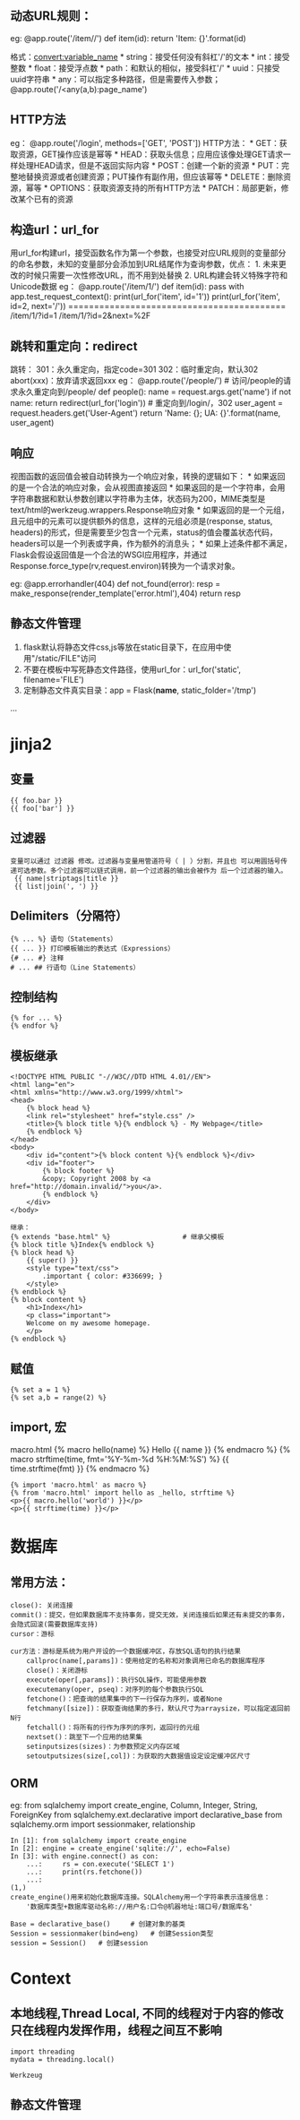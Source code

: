 ## 动态URL规则：
eg:
    @app.route('/item/<id>/')
    def item(id):
        return 'Item: {}'.format(id)

格式：<convert:variable_name>
    * string：接受任何没有斜杠'/'的文本
    * int：接受整数
    * float：接受浮点数
    * path：和默认的相似，接受斜杠'/'
    * uuid：只接受uuid字符串
    * any：可以指定多种路径，但是需要传入参数；@app.route('/<any(a,b):page_name')

## HTTP方法
eg：
    @app.route('/login', methods=['GET', 'POST'])
HTTP方法：
    * GET：获取资源，GET操作应该是幂等
    * HEAD：获取头信息；应用应该像处理GET请求一样处理HEAD请求，但是不返回实际内容
    * POST：创建一个新的资源
    * PUT：完整地替换资源或者创建资源；PUT操作有副作用，但应该幂等
    * DELETE：删除资源，幂等
    * OPTIONS：获取资源支持的所有HTTP方法
    * PATCH：局部更新，修改某个已有的资源


## 构造url：url_for
用url_for构建url，接受函数名作为第一个参数，也接受对应URL规则的变量部分的命名参数，未知的变量部分会添加到URL结尾作为查询参数，优点：
    1. 未来更改的时候只需要一次性修改URL，而不用到处替换
    2. URL构建会转义特殊字符和Unicode数据
eg：
    @app.route('/item/1/')
    def item(id):
        pass
    with app.test_request_context():
        print(url_for('item', id='1'))
        print(url_for('item', id=2, next='/'))
    ==========================================
    /item/1/?id=1
    /item/1/?id=2&next=%2F


## 跳转和重定向：redirect
跳转：
    301：永久重定向，指定code=301
    302：临时重定向，默认302
    abort(xxx)：放弃请求返回xxx
eg：
    @app.route('/people/')                            # 访问/people的请求永久重定向到/people/
    def people():
        name = request.args.get('name')
        if not name:
            return redirect(url_for('login'))          # 重定向到/login/，302
        user_agent = request.headers.get('User-Agent')
        return 'Name: {}; UA: {}'.format(name, user_agent)


## 响应
视图函数的返回值会被自动转换为一个响应对象，转换的逻辑如下：
    * 如果返回的是一个合法的响应对象，会从视图直接返回
    * 如果返回的是一个字符串，会用字符串数据和默认参数创建以字符串为主体，状态码为200，MIME类型是text/html的werkzeug.wrappers.Response响应对象
    * 如果返回的是一个元组，且元组中的元素可以提供额外的信息，这样的元组必须是(response, status, headers)的形式，但是需要至少包含一个元素，status的值会覆盖状态代码，headers可以是一个列表或字典，作为额外的消息头；
    * 如果上述条件都不满足，Flask会假设返回值是一个合法的WSGI应用程序，并通过Response.force_type(rv,request.environ)转换为一个请求对象。

eg:
    @app.errorhandler(404)
    def not_found(error):
        resp = make_response(render_template('error.html'),404)
        return resp


## 静态文件管理
1. flask默认将静态文件css,js等放在static目录下，在应用中使用"/static/FILE"访问
2. 不要在模板中写死静态文件路径，使用url_for：url_for('static', filename='FILE')
3. 定制静态文件真实目录：app = Flask(__name__, static_folder='/tmp')


...



# jinja2

## 变量
    {{ foo.bar }}
    {{ foo['bar'] }}

## 过滤器
    变量可以通过 过滤器 修改。过滤器与变量用管道符号（ | ）分割，并且也 可以用圆括号传递可选参数。多个过滤器可以链式调用，前一个过滤器的输出会被作为 后一个过滤器的输入。
     {{ name|striptags|title }} 
     {{ list|join(', ') }}    
## Delimiters（分隔符）
    {% ... %} 语句（Statements）
    {{ ... }} 打印模板输出的表达式（Expressions）
    {# ... #} 注释
    # ... ## 行语句（Line Statements）

## 控制结构
    {% for ... %}
    {% endfor %}
## 模板继承
    <!DOCTYPE HTML PUBLIC "-//W3C//DTD HTML 4.01//EN">
    <html lang="en">
    <html xmlns="http://www.w3.org/1999/xhtml">
    <head>
        {% block head %}
        <link rel="stylesheet" href="style.css" />
        <title>{% block title %}{% endblock %} - My Webpage</title>
        {% endblock %}
    </head>
    <body>
        <div id="content">{% block content %}{% endblock %}</div>
        <div id="footer">
            {% block footer %}
            &copy; Copyright 2008 by <a href="http://domain.invalid/">you</a>.
            {% endblock %}
        </div>
    </body>

    继承：
    {% extends "base.html" %}                  # 继承父模板
    {% block title %}Index{% endblock %}
    {% block head %}
        {{ super() }}
        <style type="text/css">
            .important { color: #336699; }
        </style>
    {% endblock %}
    {% block content %}
        <h1>Index</h1>
        <p class="important">
        Welcome on my awesome homepage.
        </p>
    {% endblock %}

## 赋值
    {% set a = 1 %}
    {% set a,b = range(2) %}

## import, 宏
macro.html
    {% macro hello(name) %}
        Hello {{ name }}
    {% endmacro %}
    {% macro strftime(time, fmt='%Y-%m-%d %H:%M:%S') %}
        {{ time.strftime(fmt) }}
    {% endmacro %}

    {% import 'macro.html' as macro %}
    {% from 'macro.html' import hello as _hello, strftime %}
    <p>{{ macro.hello('world') }}</p>
    <p>{{ strftime(time) }}</p>


# 数据库

## 常用方法：
    close(): 关闭连接
    commit()：提交，但如果数据库不支持事务，提交无效，关闭连接后如果还有未提交的事务，会隐式回滚(需要数据库支持)
    cursor：游标

    cur方法：游标是系统为用户开设的一个数据缓冲区，存放SQL语句的执行结果
        callproc(name[,params])：使用给定的名称和对象调用已命名的数据库程序
        close()：关闭游标
        execute(oper[,params])：执行SQL操作，可能使用参数
        executemany(oper, pseq)：对序列的每个参数执行SQL
        fetchone()：把查询的结果集中的下一行保存为序列，或者None
        fetchmany([size])：获取查询结果的多行，默认尺寸为arraysize，可以指定返回前N行
        fetchall()：将所有的行作为序列的序列，返回行的元组
        nextset()：跳至下一个应用的结果集
        setinputsizes(sizes)：为参数预定义内存区域
        setoutputsizes(size[,col])：为获取的大数据值设定设定缓冲区尺寸

## ORM
eg: 
    from sqlalchemy import create_engine, Column, Integer, String, ForeignKey
    from sqlalchemy.ext.declarative import declarative_base
    from sqlalchemy.orm import sessionmaker, relationship

    In [1]: from sqlalchemy import create_engine
    In [2]: engine = create_engine('sqlite://', echo=False)
    In [3]: with engine.connect() as con:
        ...:     rs = con.execute('SELECT 1')
        ...:     print(rs.fetchone())
        ...:     
    (1,)
    create_engine()用来初始化数据库连接。SQLAlchemy用一个字符串表示连接信息：
        '数据库类型+数据库驱动名称://用户名:口令@机器地址:端口号/数据库名'
    
    Base = declarative_base()     # 创建对象的基类
    Session = sessionmaker(bind=eng)   # 创建Session类型
    session = Session()   # 创建session
    



# Context

## 本地线程,Thread Local, 不同的线程对于内容的修改只在线程内发挥作用，线程之间互不影响
    import threading
    mydata = threading.local()

    Werkzeug




## 静态文件管理
